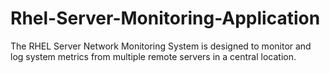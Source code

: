 # Rhel-Server-Monitoring-Application
The RHEL Server Network Monitoring System is designed to monitor and log system metrics from multiple remote servers in a central location.
